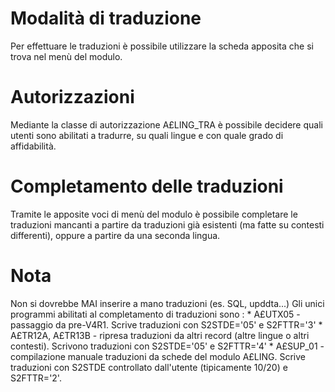 # Modalità di traduzione

Per effettuare le traduzioni è possibile utilizzare la scheda apposita che si trova nel menù del modulo.

# Autorizzazioni
Mediante la classe di autorizzazione A£LING_TRA è possibile decidere quali utenti sono abilitati a tradurre, su quali lingue e con quale grado di affidabilità.

# Completamento delle traduzioni
Tramite le apposite voci di menù del modulo è possibile completare le traduzioni mancanti a partire da traduzioni già esistenti (ma fatte su contesti differenti), oppure a partire da una seconda lingua.

# Nota
Non si dovrebbe MAI inserire a mano traduzioni (es. SQL, upddta...)
Gli unici programmi abilitati al completamento di traduzioni sono : 
 \* A£UTX05 - passaggio da pre-V4R1. Scrive traduzioni con S2STDE='05' e S2FTTR='3'
 \* A£TR12A, A£TR13B - ripresa traduzioni da altri record (altre lingue o altri contesti). Scrivono traduzioni con S2STDE='05' e S2FTTR='4'
 \* A£SUP_01 - compilazione manuale traduzioni da schede del modulo A£LING. Scrive traduzioni con S2STDE controllato dall'utente (tipicamente 10/20) e S2FTTR='2'.

